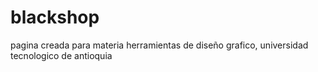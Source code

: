# blackshop
pagina creada para materia herramientas de diseño grafico, universidad tecnologico de antioquia 
